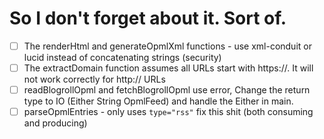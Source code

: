 # So I don't forget about it. Sort of.

- [ ] The renderHtml and generateOpmlXml functions - use xml-conduit or lucid instead of concatenating strings (security)
- [ ] The extractDomain function assumes all URLs start with https://. It will not work correctly for http:// URLs
- [ ] readBlogrollOpml and fetchBlogrollOpml use error, Change the return type to IO (Either String OpmlFeed) and handle the Either in main.
- [ ] parseOpmlEntries - only uses `type="rss"` fix this shit (both consuming and producing)
